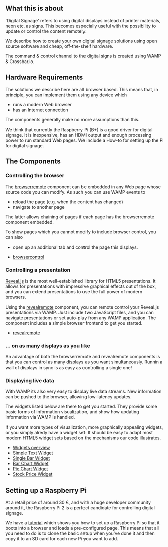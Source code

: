 ## What this is about

'Digital Signage' refers to using digital displays instead of printer materials, neon etc. as signs. This becomes especially useful with the possibility to update or control the content remotely.

We describe how to create your own digital signage solutions using open source software and cheap, off-the-shelf hardware.

The command & control channel to the digital signs is created using WAMP & Crossbar.io.

## Hardware Requirements

The solutions we describe here are all browser based. This means that, in principle, you can implement them using any device which

* runs a modern Web browser
* has an Internet connection

The components generally make no more assumptions than this.

We think that currently the Raspberry Pi (B+) is a good driver for digital signage. It is inexpensive, has an HDMI output and enough processing power to run standard Web pages. We include a How-to for setting up the Pi for digital signage.


## The Components

### Controlling the browser

The [browserremote]() component can be embedded in any Web page whose source code you can modify. As such you can use WAMP events to

* reload the page (e.g. when the content has changed)
* navigate to another page

The latter allows chaining of pages if each page has the browserremote component embedded.

To show pages which you cannot modify to include browser control, you can also 

* open up an additional tab and control the page this displays.

* [browsercontrol]()

### Controlling a presentation

[Reveal.js]() is the most well-established library for HTML5 presentations. It allows for presentations with impressive graphical effects out of the box, and you can extend presentations to use the full power of modern browsers.

Using the [revealremote]() component, you can remote control your Reveal.js presentations via WAMP. Just include two JavaScript files, and you can navigate presentations or set auto-play from any WAMP application. The component includes a simple browser frontend to get you started.

* [revealremote]()

### ... on as many displays as you like

An advantage of both the browserremote and revealremote components is that you can control as many displays as you want simultaneously. Runnin a wall of displays in sync is as easy as controlling a single one!


### Displaying live data

With WAMP its also very easy to display live data streams. New information can be pushed to the browser, allowing low-latency updates.

The widgets listed below are there to get you started. They provide some basic forms of information visualization, and show how updating information via WAMP is handled.

If you want more types of visualization, more graphically appealing widgets, or you simply alredy have a widget set: It should be easy to adapt most modern HTML5 widget sets based on the mechanisms our code illustrates.

* [Widgets overview]()
* [Simple Text Widget]()
* [Single Bar Widget]()
* [Bar Chart Widget]()
* [Pie Chart Widget]()
* [Stock Price Widget]()

## Setting up a Raspberry Pi

At a retail price of around 30 €, and with a huge developer community around it, the Raspberry Pi 2 is a perfect candidate for controlling digital signage. 

We have a [tutorial]() which shows you how to set up a Raspberry Pi so that it boots into a browser and loads a pre-configured page. This means that all you need to do is to clone the basic setup when you've done it and then copy it to an SD card for each new Pi you want to add. 

